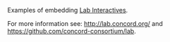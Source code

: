 Examples of embedding [Lab Interactives](http://concord-consortium.github.io/lab-examples).

For more information see: http://lab.concord.org/ and https://github.com/concord-consortium/lab.